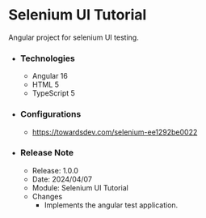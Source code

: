 # Selenium UI Tutorial
Angular project for selenium UI testing.

* ### Technologies
  * Angular 16
  * HTML 5
  * TypeScript 5

* ### Configurations
  * https://towardsdev.com/selenium-ee1292be0022

* ### Release Note

  * Release: 1.0.0
  * Date: 2024/04/07
  * Module: Selenium UI Tutorial
  * Changes
    * Implements the angular test application.
